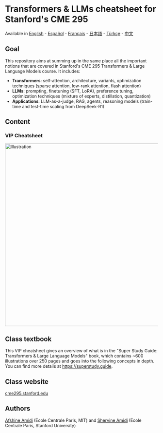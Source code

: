# Transformers & LLMs cheatsheet for Stanford's CME 295
Available in [English](https://github.com/afshinea/stanford-cme-295-transformers-large-language-models/tree/main/en) - [Español](https://github.com/afshinea/stanford-cme-295-transformers-large-language-models/tree/main/es) - [Français](https://github.com/afshinea/stanford-cme-295-transformers-large-language-models/tree/main/fr) - [日本語](https://github.com/afshinea/stanford-cme-295-transformers-large-language-models/tree/main/ja) - [Türkçe](https://github.com/afshinea/stanford-cme-295-transformers-large-language-models/tree/main/tr) - [中文](https://github.com/afshinea/stanford-cme-295-transformers-large-language-models/tree/main/zh)

## Goal
This repository aims at summing up in the same place all the important notions that are covered in Stanford's CME 295 Transformers & Large Language Models course. It includes:
- **Transformers**: self-attention, architecture, variants, optimization techniques (sparse attention, low-rank attention, flash attention)
- **LLMs**: prompting, finetuning (SFT, LoRA), preference tuning, optimization techniques (mixture of experts, distillation, quantization)
- **Applications**: LLM-as-a-judge, RAG, agents, reasoning models (train-time and test-time scaling from DeepSeek-R1)

## Content
### VIP Cheatsheet
<a href="https://github.com/afshinea/stanford-cme-295-transformers-large-language-models/blob/main/en/cheatsheet-transformers-large-language-models.pdf"><img src="https://cme295.stanford.edu/cheatsheet-en.png" alt="Illustration" width="600px"/></a>

## Class textbook
This VIP cheatsheet gives an overview of what is in the "Super Study Guide: Transformers & Large Language Models" book, which contains ~600 illustrations over 250 pages and goes into the following concepts in depth. You can find more details at https://superstudy.guide.

## Class website
[cme295.stanford.edu](https://cme295.stanford.edu/)

## Authors
[Afshine Amidi](https://www.linkedin.com/in/afshineamidi/) (Ecole Centrale Paris, MIT) and [Shervine Amidi](https://www.linkedin.com/in/shervineamidi/) (Ecole Centrale Paris, Stanford University)
